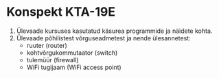 # **Konspekt KTA-19E**
1. Ülevaade kursuses kasutatud käsurea programmide ja näidete kohta.
2. Ülevaade põhilistest võrguseadmetest ja nende ülesannetest:
   - ruuter (router)
   - kohtvõrgukommutaator (switch)
   - tulemüür (firewall) 
   - WiFi tugijaam (WiFi access point)
